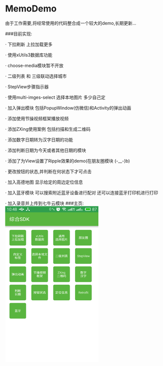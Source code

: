 # MemoDemo
由于工作需要,将经常使用的代码整合成一个较大的demo,长期更新...

###目前实现:

· 下拉刷新 上拉加载更多

· 使用xUtils3数据库功能

· choose-media模块暂不开放

· 二级列表 和 三级联动选择城市

· StepView步骤指示器

· 使用multi-imges-select 选择本地图片  多少自己定

· 加入弹出模块 包括PopupWindow(仿微信)和Activity的弹出动画

· 添加使用节操视频框架播放视频

· 添加ZXing使用案例 包括扫描和生成二维码

· 添加数字日期转为汉字日期的功能

· 添加判断日期为今天或者其他日期的模块

· 添加了为View设置了Ripple效果的demo(在朋友圈模块 (-__-)b)

· 更改按钮的状态,并判断在何状态下才可点击

· 加入高德地图 显示给定的周边定位信息

· 加入蓝牙模块 可以搜索附近蓝牙设备进行配对   还可以连接蓝牙打印机进行打印

· 加入录音并上传到七牛云模块
###主页: 
<img width="300" height="500" src="images/device-2016-08-20-104842.png"></img>
